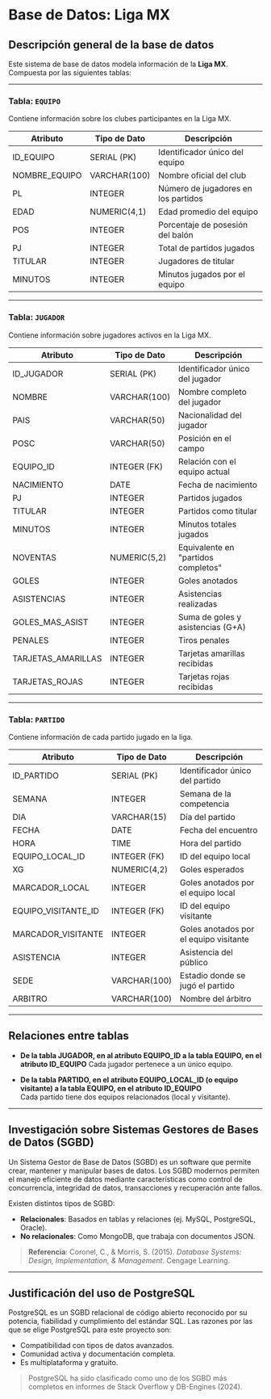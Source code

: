 # Base de Datos: Liga MX

## Descripción general de la base de datos

Este sistema de base de datos modela información de la **Liga MX**. Compuesta por las siguientes tablas:

---

### Tabla: `EQUIPO`

Contiene información sobre los clubes participantes en la Liga MX.

| Atributo             | Tipo de Dato     | Descripción                            |
|----------------------|------------------|----------------------------------------|
| ID_EQUIPO            | SERIAL (PK)      | Identificador único del equipo         |
| NOMBRE_EQUIPO        | VARCHAR(100)     | Nombre oficial del club                |
| PL                   | INTEGER          | Número de jugadores en los partidos    |
| EDAD                 | NUMERIC(4,1)     | Edad promedio del equipo               |
| POS                  | INTEGER          | Porcentaje de posesión del balón       |
| PJ                   | INTEGER          | Total de partidos jugados              |
| TITULAR              | INTEGER          | Jugadores de titular                   |
| MINUTOS              | INTEGER          | Minutos jugados por el equipo          |

---

### Tabla: `JUGADOR`

Contiene información sobre jugadores activos en la Liga MX.

| Atributo             | Tipo de Dato     | Descripción                            |
|----------------------|------------------|----------------------------------------|
| ID_JUGADOR           | SERIAL (PK)      | Identificador único del jugador        |
| NOMBRE               | VARCHAR(100)     | Nombre completo del jugador            |
| PAIS                 | VARCHAR(50)      | Nacionalidad del jugador               |
| POSC                 | VARCHAR(50)      | Posición en el campo                   |
| EQUIPO_ID            | INTEGER (FK)     | Relación con el equipo actual          |
| NACIMIENTO           | DATE             | Fecha de nacimiento                    |
| PJ                   | INTEGER          | Partidos jugados                       |
| TITULAR              | INTEGER          | Partidos como titular                  |
| MINUTOS              | INTEGER          | Minutos totales jugados                |
| NOVENTAS             | NUMERIC(5,2)     | Equivalente en "partidos completos"    |
| GOLES                | INTEGER          | Goles anotados                         |
| ASISTENCIAS          | INTEGER          | Asistencias realizadas                 |
| GOLES_MAS_ASIST      | INTEGER          | Suma de goles y asistencias (G+A)      |
| PENALES              | INTEGER          | Tiros penales                          |
| TARJETAS_AMARILLAS   | INTEGER          | Tarjetas amarillas recibidas           |
| TARJETAS_ROJAS       | INTEGER          | Tarjetas rojas recibidas               |


---

### Tabla: `PARTIDO`

Contiene información de cada partido jugado en la liga.

| Atributo             | Tipo de Dato     | Descripción                            |
|----------------------|------------------|----------------------------------------|
| ID_PARTIDO           | SERIAL (PK)      | Identificador único del partido        |
| SEMANA               | INTEGER          | Semana de la competencia               |
| DIA                  | VARCHAR(15)      | Día del partido                        |
| FECHA                | DATE             | Fecha del encuentro                    |
| HORA                 | TIME             | Hora del partido                       |
| EQUIPO_LOCAL_ID      | INTEGER (FK)     | ID del equipo local                    |
| XG                   | NUMERIC(4,2)     | Goles esperados                        |
| MARCADOR_LOCAL       | INTEGER          | Goles anotados por el equipo local     |
| EQUIPO_VISITANTE_ID  | INTEGER (FK)     | ID del equipo visitante                |
| MARCADOR_VISITANTE   | INTEGER          | Goles anotados por el equipo visitante |
| ASISTENCIA           | INTEGER          | Asistencia del público                 |
| SEDE                 | VARCHAR(100)     | Estadio donde se jugó el partido       |
| ARBITRO              | VARCHAR(100)     | Nombre del árbitro                     |

---

## Relaciones entre tablas

- **De la tabla JUGADOR, en al atributo EQUIPO_ID a la tabla EQUIPO, en el atributo ID_EQUIPO**
  Cada jugador pertenece a un único equipo.

- **De la tabla PARTIDO, en el atributo EQUIPO_LOCAL_ID (o equipo visitante) a la tabla EQUIPO, en el atributo ID_EQUIPO**  
  Cada partido tiene dos equipos relacionados (local y visitante).

---

## Investigación sobre Sistemas Gestores de Bases de Datos (SGBD)

Un Sistema Gestor de Base de Datos (SGBD) es un software que permite crear, mantener y manipular bases de datos. Los SGBD modernos permiten el manejo eficiente de datos mediante características como control de concurrencia, integridad de datos, transacciones y recuperación ante fallos.

Existen distintos tipos de SGBD:

- **Relacionales**: Basados en tablas y relaciones (ej. MySQL, PostgreSQL, Oracle).
- **No relacionales**: Como MongoDB, que trabaja con documentos JSON.

> **Referencia**: Coronel, C., & Morris, S. (2015). *Database Systems: Design, Implementation, & Management*. Cengage Learning.

---

## Justificación del uso de PostgreSQL

PostgreSQL es un SGBD relacional de código abierto reconocido por su potencia, fiabilidad y cumplimiento del estándar SQL. Las razones por las que se elige PostgreSQL para este proyecto son:

- Compatibilidad con tipos de datos avanzados.
- Comunidad activa y documentación completa.
- Es multiplataforma y gratuito.

> PostgreSQL ha sido clasificado como uno de los SGBD más completos en informes de Stack Overflow y DB-Engines (2024).
